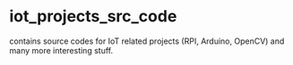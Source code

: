 # iot_projects_src_code
contains source codes for IoT related projects (RPI, Arduino, OpenCV) and many more interesting stuff.
